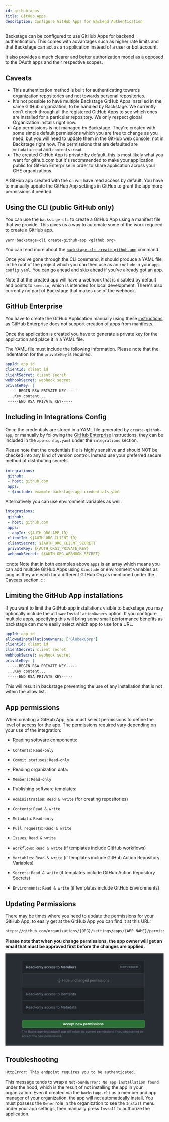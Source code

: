 ```yaml
---
id: github-apps
title: GitHub Apps
description: Configure GitHub Apps for Backend Authentication
---
```


Backstage can be configured to use GitHub Apps for backend authentication. This
comes with advantages such as higher rate limits and that Backstage can act as
an application instead of a user or bot account.

It also provides a much clearer and better authorization model as a opposed to
the OAuth apps and their respective scopes.

## Caveats

- This authentication method is built for authenticating towards
 organization repositories and not towards personal repositories.
- It's not possible to have multiple Backstage GitHub Apps installed in the same
 GitHub organization, to be handled by Backstage. We currently don't check
 through all the registered GitHub Apps to see which ones are installed for a
 particular repository. We only respect global Organization installs right now.
- App permissions is not managed by Backstage. They're created with some simple
 default permissions which you are free to change as you need, but you will
 need to update them in the GitHub web console, not in Backstage right now. The
 permissions that are defaulted are `metadata:read` and `contents:read`.
- The created GitHub App is private by default, this is most likely what you
 want for github.com but it's recommended to make your application public for
 GitHub Enterprise in order to share application across your GHE organizations.

A GitHub app created with the cli will have read
access by default. You have to manually update the GitHub App settings in GitHub
to grant the app more permissions if needed.

## Using the CLI (public GitHub only)

You can use the `backstage-cli` to create a GitHub App using a manifest file
that we provide. This gives us a way to automate some of the work required to
create a GitHub app.

```console
yarn backstage-cli create-github-app <github org>
```

You can read more about the
[`backstage-cli create-github-app`](../../tooling/cli/03-commands.md#create-github-app) command.

Once you've gone through the CLI command, it should produce a YAML file in the
root of the project which you can then use as an `include` in your
`app-config.yaml`. You can go ahead and
[skip ahead](#including-in-integrations-config) if you've already got an app.

Note that the created app will have a webhook that is disabled by default and
points to `smee.io`, which is intended for local development. There's also
currently no part of Backstage that makes use of the webhook.

## GitHub Enterprise

You have to create the GitHub Application manually using these
[instructions](https://docs.github.com/en/free-pro-team@latest/developers/apps/creating-a-github-app)
as GitHub Enterprise does not support creation of apps from manifests.

Once the application is created you have to generate a private key for the
application and place it in a YAML file.

The YAML file must include the following information. Please note that the
indentation for the `privateKey` is required.

```yaml
appId: app id
clientId: client id
clientSecret: client secret
webhookSecret: webhook secret
privateKey: |
 -----BEGIN RSA PRIVATE KEY-----
 ...Key content...
 -----END RSA PRIVATE KEY-----
```

## Including in Integrations Config

Once the credentials are stored in a YAML file generated by `create-github-app`,
or manually by following the [GitHub Enterprise](#github-enterprise)
instructions, they can be included in the `app-config.yaml` under the
`integrations` section.

Please note that the credentials file is highly sensitive and should NOT be
checked into any kind of version control. Instead use your preferred secure
method of distributing secrets.

```yaml
integrations:
 github:
 - host: github.com
 apps:
 - $include: example-backstage-app-credentials.yaml
```

Alternatively you can use environment variables as well:

```yaml
integrations:
 github:
 - host: github.com
 apps:
 - appId: ${AUTH_ORG_APP_ID}
 clientId: ${AUTH_ORG_CLIENT_ID}
 clientSecret: ${AUTH_ORG_CLIENT_SECRET}
 privateKey: ${AUTH_ORG1_PRIVATE_KEY}
 webhookSecret: ${AUTH_ORG_WEBHOOK_SECRET}
```

:::note
Note that in both examples above `apps` is an array which means you can add multiple GitHub Apps using `$include` or environment variables as long as they are each for a different GitHub Org as mentioned under the [Caveats](#caveats) section.
:::

## Limiting the GitHub App installations

If you want to limit the GitHub app installations visible to backstage you may
optionally include the `allowedInstallationOwners` option. If you configure
multiple apps, specifying this will bring some small performance benefits
as backstage can more easily select which app to use for a URL.

```yaml
appId: app id
allowedInstallationOwners: ['GlobexCorp']
clientId: client id
clientSecret: client secret
webhookSecret: webhook secret
privateKey: |
 -----BEGIN RSA PRIVATE KEY-----
 ...Key content...
 -----END RSA PRIVATE KEY-----
```

This will result in backstage preventing the use of any installation that is not
within the allow list.

## App permissions

When creating a GitHub App, you must select permissions to define the level of
access for the app. The permissions required vary depending on your use of the
integration:

- Reading software components:
 - `Contents`: `Read-only`
 - `Commit statuses`: `Read-only`
- Reading organization data:
 - `Members`: `Read-only`
- Publishing software templates:

 - `Administration`: `Read & write` (for creating repositories)
 - `Contents`: `Read & write`
 - `Metadata`: `Read-only`
 - `Pull requests`: `Read & write`
 - `Issues`: `Read & write`
 - `Workflows`: `Read & write` (if templates include GitHub workflows)
 - `Variables`: `Read & write` (if templates include GitHub Action Repository Variables)
 - `Secrets`: `Read & write` (if templates include GitHub Action Repository Secrets)
 - `Environments`: `Read & write` (if templates include GitHub Environments)

## Updating Permissions

There may be times where you need to update the permissions for your GitHub App, to easily get at the GitHub App you can find it at this URL:

```sh
https://github.com/organizations/{ORG}/settings/apps/{APP_NAME}/permissions
```

**Please note that when you change permissions, the app owner will get an email
that must be approved first before the changes are applied.**

![email](../../assets/integrations/github/email.png)

## Troubleshooting

`HttpError: This endpoint requires you to be authenticated.`

This message tends to wrap a `NotFoundError: No app installation found` under the hood, which
is the result of not installing the app in your organization. Even if created via the `backstage-cli`
as a member and app manager of your organization, the app will not automatically install. You
must possess the `Owner` role in the organization to see the `Install` menu under your
app settings, then manually press `Install` to authorize the application.
